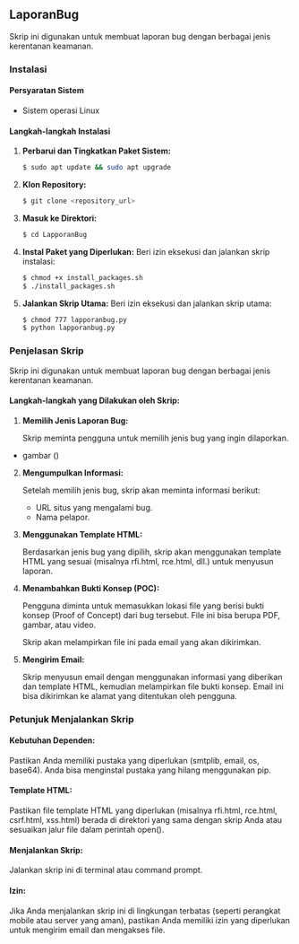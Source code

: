 ## LaporanBug

Skrip ini digunakan untuk membuat laporan bug dengan berbagai jenis kerentanan keamanan.

### Instalasi

#### Persyaratan Sistem
- Sistem operasi Linux

#### Langkah-langkah Instalasi

1. **Perbarui dan Tingkatkan Paket Sistem:**
   ```bash
   $ sudo apt update && sudo apt upgrade
   ```

2. **Klon Repository:**
   ```bash
   $ git clone <repository_url>
   ```

3. **Masuk ke Direktori:**
   ```bash
   $ cd LapporanBug
   ```

4. **Instal Paket yang Diperlukan:**
   Beri izin eksekusi dan jalankan skrip instalasi:
   ```bash
   $ chmod +x install_packages.sh
   $ ./install_packages.sh
   ```

5. **Jalankan Skrip Utama:**
   Beri izin eksekusi dan jalankan skrip utama:
   ```bash
   $ chmod 777 lapporanbug.py
   $ python lapporanbug.py
   ```

### Penjelasan Skrip

Skrip ini digunakan untuk membuat laporan bug dengan berbagai jenis kerentanan keamanan.

#### Langkah-langkah yang Dilakukan oleh Skrip:

1. **Memilih Jenis Laporan Bug:**

   Skrip meminta pengguna untuk memilih jenis bug yang ingin dilaporkan.

- gambar ()

2. **Mengumpulkan Informasi:**

   Setelah memilih jenis bug, skrip akan meminta informasi berikut:
   - URL situs yang mengalami bug.
   - Nama pelapor.

3. **Menggunakan Template HTML:**

   Berdasarkan jenis bug yang dipilih, skrip akan menggunakan template HTML yang sesuai (misalnya rfi.html, rce.html, dll.) untuk menyusun laporan.

4. **Menambahkan Bukti Konsep (POC):**
   
   Pengguna diminta untuk memasukkan lokasi file yang berisi bukti konsep (Proof of Concept) dari bug tersebut. File ini bisa berupa PDF, gambar, atau video.

   Skrip akan melampirkan file ini pada email yang akan dikirimkan.

5. **Mengirim Email:**

   Skrip menyusun email dengan menggunakan informasi yang diberikan dan template HTML, kemudian melampirkan file bukti konsep. Email ini bisa dikirimkan ke alamat yang ditentukan oleh pengguna.

### Petunjuk Menjalankan Skrip

#### Kebutuhan Dependen:

Pastikan Anda memiliki pustaka yang diperlukan (smtplib, email, os, base64). Anda bisa menginstal pustaka yang hilang menggunakan pip.

#### Template HTML:

Pastikan file template HTML yang diperlukan (misalnya rfi.html, rce.html, csrf.html, xss.html) berada di direktori yang sama dengan skrip Anda atau sesuaikan jalur file dalam perintah open().

#### Menjalankan Skrip:

Jalankan skrip ini di terminal atau command prompt.

#### Izin:

Jika Anda menjalankan skrip ini di lingkungan terbatas (seperti perangkat mobile atau server yang aman), pastikan Anda memiliki izin yang diperlukan untuk mengirim email dan mengakses file.
